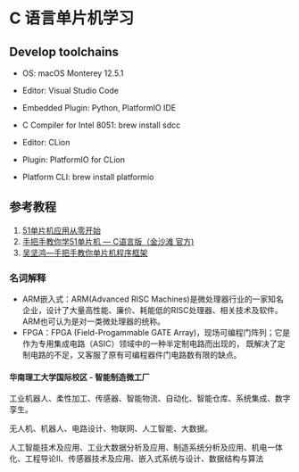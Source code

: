 # C 语言单片机学习

## Develop toolchains

- OS: macOS Monterey 12.5.1


- Editor: Visual Studio Code
- Embedded Plugin:  Python, PlatformIO IDE
- C Compiler for Intel 8051: brew install sdcc 


- Editor: CLion
- Plugin: PlatformIO for CLion
- Platform CLI: brew install platformio

## 参考教程

1. [51单片机应用从零开始](https://bbs.elecfans.com/jishu_1456752_1_1.html)
2. [手把手教你学51单片机 — C语言版（金沙滩 官方) ](https://www.bilibili.com/video/BV1RJ411k74J)
3. [吴坚鸿—手把手教你单片机程序框架](https://bbs.elecfans.com/jishu_1456751_1_1.html)

### 名词解释

- ARM嵌入式：ARM(Advanced RISC Machines)是微处理器行业的一家知名企业，设计了大量高性能、廉价、耗能低的RISC处理器、相关技术及软件。
ARM也可认为是对一类微处理器的统称。
- FPGA：FPGA (Field-Progammable GATE Array)，现场可编程门阵列；它是作为专用集成电路（ASIC）领域中的一种半定制电路而出现的，
既解决了定制电路的不足，又客服了原有可编程器件门电路数有限的缺点。

#### 华南理工大学国际校区 - 智能制造微工厂

工业机器人、柔性加工、传感器、智能物流、自动化、智能仓库、系统集成、数字孪生。

无人机、机器人、电路设计、物联网、人工智能、大数据。

人工智能技术及应用、工业大数据分析及应用、制造系统分析及应用、机电一体化、工程导论II、传感器技术及应用、嵌入式系统与设计、数据结构与算法